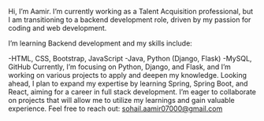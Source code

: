 Hi, I’m Aamir. I’m currently working as a Talent Acquisition professional,
but I am transitioning to a backend development role, driven by my passion for coding and web development.

I’m learning Backend development and my skills include:

-HTML, CSS, Bootstrap, JavaScript
-Java, Python (Django, Flask)
-MySQL, GitHub
Currently, I’m focusing on Python, Django, and Flask, and I’m working on various projects to apply and deepen my knowledge.
Looking ahead, I plan to expand my expertise by learning Spring, Spring Boot, and React, aiming for a career in full stack development.
I’m eager to collaborate on projects that will allow me to utilize my learnings and gain valuable experience.
Feel free to reach out: sohail.aamir07000@gmail.com 



